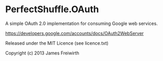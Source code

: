 PerfectShuffle.OAuth
====================

A simple OAuth 2.0 implementation for consuming Google web services.

https://developers.google.com/accounts/docs/OAuth2WebServer

Released under the MIT Licence (see licence.txt)

Copyright (c) 2013 James Freiwirth
